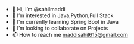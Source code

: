 - 👋 Hi, I’m @sahilmaddi
- 👀 I’m interested in Java,Python,Full Stack
- 🌱 I’m currently learning Spring Boot in Java
- 💞️ I’m looking to collaborate on Projects
- 📫 How to reach me maddisahil615@gmail.com

<!---
sahilmaddi/sahilmaddi is a ✨ special ✨ repository because its `README.md` (this file) appears on your GitHub profile.
You can click the Preview link to take a look at your changes.
--->
